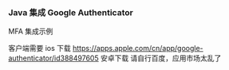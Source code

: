 ###  Java 集成 Google Authenticator

MFA	集成示例

客户端需要 ios 下载  https://apps.apple.com/cn/app/google-authenticator/id388497605
         安卓下载   请自行百度，应用市场太乱了
